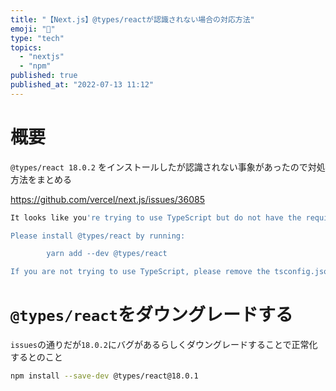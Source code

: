 ```yaml
---
title: "【Next.js】@types/reactが認識されない場合の対応方法"
emoji: "📘"
type: "tech"
topics:
  - "nextjs"
  - "npm"
published: true
published_at: "2022-07-13 11:12"
---
```


# 概要


`@types/react 18.0.2` をインストールしたが認識されない事象があったので対処方法をまとめる


https://github.com/vercel/next.js/issues/36085

```bash
It looks like you're trying to use TypeScript but do not have the required package(s) installed.

Please install @types/react by running:

        yarn add --dev @types/react

If you are not trying to use TypeScript, please remove the tsconfig.json file from your package root (and any TypeScript files in your pages directory).
```

# `@types/react`をダウングレードする

`issues`の通りだが`18.0.2`にバグがあるらしくダウングレードすることで正常化するとのこと


```bash
npm install --save-dev @types/react@18.0.1
```
